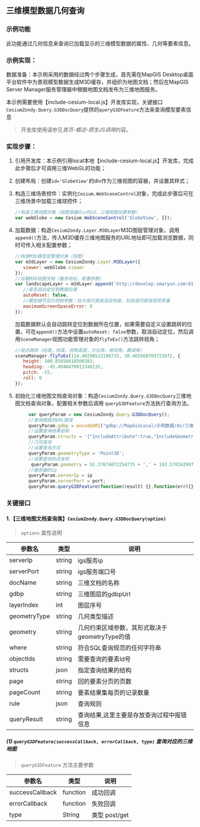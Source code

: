 ## 三维模型数据几何查询

### 示例功能

此功能通过几何信息来查询已加载显示的三维模型数据的属性、几何等要素信息。

### 示例实现：

数据准备：本示例采用的数据经过两个步骤生成，首先需在MapGIS Desktop桌面平台软件中为景观模型数据生成M3D缓存，并组织为地图文档；然后在MapGIS Server Manager服务管理器中根据地图文档发布为三维地图服务。

本示例需要使用【include-cesium-local.js】开发库实现，关键接口`CesiumZondy.Query.G3DDocQuery`提供的`queryG3DFeature`方法来查询模型要素信息

> 开发库使用请参见*首页-概述-原生JS调用*内容。

### 实现步骤：


1. 引用开发库：本示例引用local本地【include-cesium-local.js】开发库，完成此步骤后才可调用三维WebGL的功能；

2. 创建布局：创建`id='GlobeView'`的div作为三维视图的容器，并设置其样式；

3. 构造三维场景控件：实例化`Cesium.WebSceneControl`对象，完成此步骤后可在三维场景中加载三维球控件；

   ``` javascript
   //构造三维视图对象（视图容器div的id，三维视图设置参数）
   var webGlobe = new Cesium.WebSceneControl('GlobeView', {});
   ```
4. 加载数据：构造`CesiumZondy.Layer.M3DLayer`M3D图层管理对象，调用`append()`方法，传入M3D缓存三维地图服务的URL地址即可加载浏览数据，同时可传入相关配置参数；

   ``` javascript
   //构造M3D模型层管理对象（视图）
   var m3dLayer = new CesiumZondy.Layer.M3DLayer({
      viewer: webGlobe.viewer
   });
   //加载M3D地图文档（服务地址，配置参数）
   var landscapeLayer = m3dLayer.append('http://develop.smaryun.com:6163/igs/rest/g3d/ModelM3D', {
      //是否自动定位到数据位置
      autoReset: false,
      //模型细节显示控制参数：较大值可提高渲染性能，较低值可提高视觉质量
      maximumScreenSpaceError: 8
   });
   ```

   加载数据默认会自动跳转定位到数据所在位置，如果需要自定义设置跳转的位置，可在`append()`方法中设置`autoReset: false`参数，取消自动定位，然后调用`SceneManager`视图功能管理对象的`flyToEx()`方法跳转视角；

   ``` javascript
   //视点跳转（经度，纬度，视角高度，方位角，俯仰角，翻滚角）
   sceneManager.flyToEx(114.40298522106733, 30.465568703723072, {
      height: 100.85856618500283,
      heading: -45.4940479913348135,
      pitch: -15,
      roll: 0
   });
   ```

5. 初始化三维地图文档查询对象：构造`CesiumZondy.Query.G3DDocQuery`三维地图文档查询对象，配置相关参数后调用 `queryG3DFeature`方法执行查询方法。
   ``` javascript
        var queryParam = new CesiumZondy.Query.G3DDocQuery();
        //查询图层的URL路径
        queryParam.gdbp = encodeURI("gdbp://MapGisLocal/示例数据/ds/三维示例/sfcls/景观_模型");
        //设置查询结果结构
        queryParam.structs = '{"IncludeAttribute":true,"IncludeGeometry":true,"IncludeWebGraphic":false}';
        //几何查询
        //设置查询方式
        queryParam.geometryType = 'Point3D';
        //设置查询的点坐标
         queryParam.geometry = 92.37674872254775 + ',' + 163.57024299752067 + ',' + 21;
        //服务器的ip
        queryParam.serverIp = ip
        queryParam.serverPort = port;
        queryParam.queryG3DFeature(function(result) {},function(err){})
   ```

### 关键接口

#### 1.【三维地图文档查询类】`CesiumZondy.Query.G3DDocQuery(option)`

> `options` 属性说明

|参数名|类型|说明|
|-|-|-|
|serverIp|string|igs服务ip|
|serverPort|string|igs服务端口号|
|docName|string|三维文档的名称|
|gdbp|string|三维图层的gdbpUrl|
|layerIndex|int|图层序号|
|geometryType|string|几何类型描述|
|geometry|string|几何约束区域参数，其形式取决于geometryType的值|
|where|string|符合SQL查询规范的任何字符串|
|objectIds|string|需要查询的要素Id号|
|structs|json|指定查询结果的结构|
|page|string|回的要素分页的页数|
|pageCount|string|要素结果集每页的记录数量|
|rule|json|查询规则|
|queryResult|string|查询结果,这里主要是存放查询过程中报错信息|

##### (1) `queryG3DFeature(successCallback, errorCallback, type)` 查询对应的三维地图
> `queryG3DFeature` 方法主要参数

|参数名|类型|说明|
|-|-|-|
|successCallback|function|成功回调|
|errorCallback|function|失败回调|
|type|String|类型 post/get|

